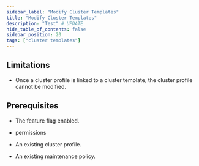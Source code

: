 ```yaml
---
sidebar_label: "Modify Cluster Templates"
title: "Modify Cluster Templates"
description: "Test" # UPDATE
hide_table_of_contents: false
sidebar_position: 20
tags: ["cluster templates"]
---
```


## Limitations

- Once a cluster profile is linked to a cluster template, the cluster profile cannot be modified.

## Prerequisites

- The <blank> feature flag enabled.

- <blank> permissions
- An existing cluster profile.

- An existing maintenance policy.
